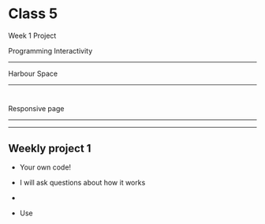 # Class 5

Week 1 Project

Programming Interactivity

 ----

Harbour Space

---

# 

Responsive page

---


---

## Weekly project 1 

- Your own code!
- I will ask questions about how it works
- 

- Use 
